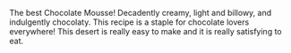 The best Chocolate Mousse! Decadently creamy, light and billowy, and indulgently chocolaty. This recipe is a staple for chocolate lovers everywhere! This desert is really easy to make and it is really satisfying to eat.